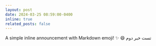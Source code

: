 ```yaml
---
layout: post
date: 2024-03-25 08:59:00-0400
inline: true
related_posts: false
---
```


A simple inline announcement with Markdown emoji! :sparkles: :smile:
تست خبر دوم
